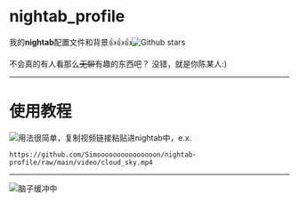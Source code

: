 # nightab\_profile

我的**nightab**配置文件和背景👍👍👍![Github stars](https://img.shields.io/github/stars/Simooooooooooooooon/nightab-profile.svg)

不会真的有人看那么~~无聊~~有趣的东西吧？
没错，就是你陈某人:)

---

# 使用教程

![用法很简单](https://img.shields.io/badge/用法-很简单-red)，复制视频链接粘贴进nightab中，e.x.

```
https://github.com/Simooooooooooooooon/nightab-profile/raw/main/video/cloud_sky.mp4
```

---

![脑子缓冲中](https://github.com/Simooooooooooooooon/nightab-profile/assets/154972131/97d52480-641a-4039-aec4-07b4aa197fa8)


